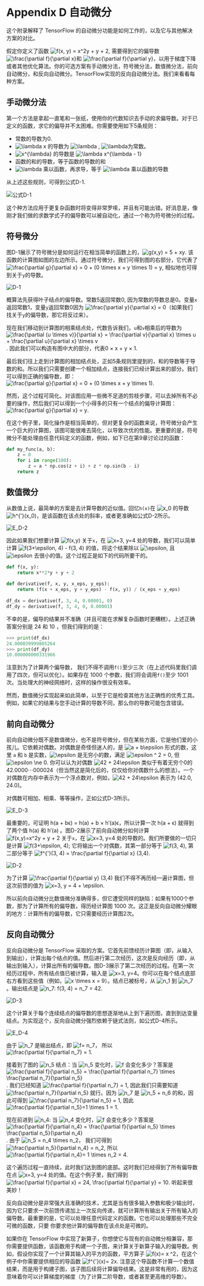 # Appendix D 自动微分

 这个附录解释了 TensorFlow 的自动微分功能是如何工作的，以及它与其他解决方案的对比。

假定你定义了函数 ![f(x, y) = x^2y + y + 2](../images/tex-162751afe7e0aa904426973dbac3654e.gif), 需要得到它的偏导数 ![\frac{\partial f}{\partial x}](../images/tex-f6e0346d1d3410b0fbe32b41b85999aa.gif)和 ![\frac{\partial f}{\partial y}](../images/tex-408378e8bc55170258126d10000c53d9.gif)，以用于梯度下降或者其他优化算法。你的可选方案有手动微分法，符号微分法，数值微分法，前向自动微分，和反向自动微分。TensorFlow实现的反向自动微分法。我们来看看每种方案。

## 手动微分法

第一个方法是拿起一直笔和一张纸，使用你的代数知识去手动的求偏导数。对于已定义的函数，求它的偏导并不太困难。你需要使用如下5条规则：

- 常数的导数为0.
- ![\lambda x](../images/tex-d08b62e799e1ff8f24464dc26a2daebe.gif) 的导数为 ![\lambda](../images/tex-c6a6eb61fd9c6c913da73b3642ca147d.gif) , ![\lambda](../images/tex-c6a6eb61fd9c6c913da73b3642ca147d.gif)为常数。
- ![x^{\lambda}](../images/tex-74bde878aa116856d62aba260e55c67a.gif) 的导数是 ![\lambda x^{\lambda - 1}](../images/tex-6c620d50445244971a9718316db37470.gif)
- 函数的和的导数，等于函数的导数的和
- ![\lambda](../images/tex-c6a6eb61fd9c6c913da73b3642ca147d.gif) 乘以函数，再求导，等于 ![\lambda](../images/tex-c6a6eb61fd9c6c913da73b3642ca147d.gif) 乘以函数的导数

从上述这些规则，可得到公式D-1.

![公式D-1](../images/Appendix/E_D-1.png)

这个种方法应用于更复杂函数时将变得非常罗嗦，并且有可能出错。好消息是，像刚才我们做的求数学式子的偏导数可以被自动化，通过一个称为符号微分的过程。

## 符号微分

图D-1展示了符号微分是如何运行在相当简单的函数上的，![g(x,y) = 5 + xy](../images/tex-595a140c599de3ceab7b72d4aaab8a41.gif). 该函数的计算图如图的左边所示。通过符号微分，我们可得到图的右部分，它代表了 ![\frac{\partial g}{\partial x} = 0 + (0 \times x + y \times 1) = y](../images/tex-9e9fa7bbdcb31a3b04a549685db18042.gif), 相似地也可得到关于`y`的导数。

![D-1](../images/Appendix/D-1.png)

概算法先获得叶子结点的偏导数。常数5返回常数0, 因为常数的导数总是0。变量`x`返回常数1，变量`y`返回常数0因为 ![\frac{\partial y}{\partial x} = 0](../images/tex-ea6d21230d9c335a071d341ceb54d780.gif)（如果我们找关于`y`的偏导数，那它将反过来）。

现在我们移动到计算图的相乘结点处，代数告诉我们，`u`和`v`相乘后的导数为 ![\frac{\partial (u \times v)}{\partial x} = \frac{\partial v}{\partial x} \times u + \frac{\partial u}{\partial x} \times v ](../images/tex-1cf5205e2548cc4e0ce9e5343ab1a377.gif). 因此我们可以构造有图中大的部分，代表0 × x + y × 1.

最后我们往上走到计算图的相加结点处，正如5条规则里提到的，和的导数等于导数的和。所以我们只需要创建一个相加结点，连接我们已经计算出来的部分。我们可以得到正确的偏导数，即：![\frac{\partial g}{\partial x} = 0 + (0 \times x + y \times 1) ](../images/tex-7e03e8e758791a8db7937cbbcc78f2b9.gif).

然而，这个过程可简化。对该图应用一些微不足道的剪枝步骤，可以去掉所有不必要的操作，然后我们可以得到一个小得多的只有一个结点的偏导计算图：![\frac{\partial g}{\partial x} = y](../images/tex-1fda7e8979ad0fdf4a2022ee529661d0.gif).

在这个例子里，简化操作是相当简单的，但对更复杂的函数来说，符号微分会产生一个巨大的计算图，该图可能很难去简化，以导致次优的性能。更重要的是，符号微分不能处理由任意代码定义的函数，例如，如下已在第9章讨论过的函数：

```python
def my_func(a, b):
	z = 0
	for i in range(100):
		z = a * np.cos(z + i) + z * np.sin(b - i)
	return z
```

## 数值微分

从数值上说，最简单的方案是去计算导数的近似值。回忆`h(x)`在 ![x_0](../images/tex-3e0d691f3a530e6c7e079636f20c111b.gif) 的导数 ![h^{'}(x_0)](../images/tex-6499b5277397390a9878a93fa4205525.gif)，是该函数在该点处的斜率，或者更准确如公式D-2所示。

![E_D-2](../images/Appendix/E_D-2.png)

因此如果我们想要计算 ![f(x,y)](../images/tex-3baf1600ae50930a155f58ae172b51bd.gif) 关于`x`，在 ![x=3, y=4](../images/tex-99e7bebb7eb398dc777eea8fa1bfe3ba.gif) 处的导数，我们可以简单计算 ![f(3+\epsilon, 4) - f(3, 4)](../images/tex-5dcd5b36cf658a9fbb13000a4cac6989.gif) 的值，将这个结果除以 ![\epsilon](../images/tex-92e4da341fe8f4cd46192f21b6ff3aa7.gif), 且 ![\epsilon](../images/tex-92e4da341fe8f4cd46192f21b6ff3aa7.gif) 去很小的值。这个过程正是如下的代码所要干的。

```python
def f(x, y):
	return x**2*y + y + 2
  
def derivative(f, x, y, x_eps, y_eps):
	return (f(x + x_eps, y + y_eps) - f(x, y)) / (x_eps + y_eps)
  
df_dx = derivative(f, 3, 4, 0.00001, 0)
df_dy = derivative(f, 3, 4, 0, 0.00001)
```

不幸的是，偏导的结果并不准确（并且可能在求解复杂函数时更糟糕）。上述正确答案分别是 24 和 10 ，但我们得到的是：

```python
>>> print(df_dx)
24.000039999805264
>>> print(df_dy)
10.000000000331966
```

注意到为了计算两个偏导数， 我们不得不调用`f()`至少三次（在上述代码里我们调用了四次，但可以优化）。如果存在 1000 个参数，我们将会调用`f()`至少 1001 次。当处理大的神经网络时，这样的操作很没有效率。

然而，数值微分实现起来如此简单，以至于它是检查其他方法正确性的优秀工具。例如，如果它的结果与您手动计算的导数不同，那么你的导数可能包含错误。

## 前向自动微分

前向自动微分既不是数值微分，也不是符号微分，但在某些方面，它是他们爱的小孩儿。它依赖对偶数。对偶数是奇怪但迷人的，是 ![a + b\epsilon](../images/tex-595b3d916d7b666f7cec8f222f665759.gif) 形式的数，这里 `a` 和 `b` 是实数，![\epsilon](../images/tex-92e4da341fe8f4cd46192f21b6ff3aa7.gif) 是无穷小的数，满足 ![\epsilon ^ 2 = 0](../images/tex-0fe16f5f8178c40813008f32155da044.gif), 但 ![\epsilon \ne 0](../images/tex-11096ba55e57b0ba1b35efb241f87569.gif). 你可以认为对偶数 ![42 + 24\epsilon](../images/tex-63b17a82b832b929bd916f01c8a4dadd.gif) 类似于有着无穷个0的42.0000⋯000024（但当然这是简化后的，仅仅给你对偶数什么的想法）。一个对偶数在内存中表示为一个浮点数对，例如，![42 + 24\epsilon](../images/tex-63b17a82b832b929bd916f01c8a4dadd.gif) 表示为 (42.0, 24.0)。

对偶数可相加、相乘、等等操作，正如公式D-3所示。

![E_D-3](../images/Appendix/E_D-3.png)

最重要的，可证明 h(a + bϵ) = h(a) + b × h′(a)ϵ，所以计算一次 h(a + ϵ) 就得到了两个值 h(a) 和  h′(a) 。图D-2展示了前向自动微分如何计算 ![f(x,y)=x^2y + y + 2](../images/tex-bf7d4f41a093293adbb04e43c7d12839.gif) 关于`x`，在 ![x=3, y=4](../images/tex-99e7bebb7eb398dc777eea8fa1bfe3ba.gif) 处的导数的。我们所要做的一切只是计算 ![f(3+\epsilon, 4)](../images/tex-da5577f9751e71377558278256ff1115.gif); 它将输出一个对偶数，其第一部分等于 ![f(3, 4)](../images/tex-744a84046c00c267c037276ee9483cff.gif), 第二部分等于 ![f^{'}(3, 4) = \frac{\partial f}{\partial x} (3,4)](../images/tex-399b8bab86aa930cdbf5c93b2e3fa818.gif).

![D-2](../images/Appendix/D-2.png)

为了计算 ![\frac{\partial f}{\partial y} (3,4)](../images/tex-3b5f49ee9fe10430f81eeef7000f1b30.gif) 我们不得不再历经一遍计算图，但这次前馈的值为 ![x=3, y = 4 + \epsilon](../images/tex-a6ef39467ae1ecfdf09a7e93357c3154.gif).

所以前向自动微分比数值微分准确得多，但它遭受同样的缺陷：如果有1000个参数，那为了计算所有的偏导数，得历经计算图 1000 次。这正是反向自动微分耀眼的地方：计算所有的偏导数，它只需要经历计算图2次。

## 反向自动微分

反向自动微分是 TensorFlow 采取的方案。它首先前馈经历计算图（即，从输入到输出），计算出每个结点的值。然后进行第二次经历，这次是反向经历（即，从输出到输入），计算出所有的偏导数。图D-3展示了第二次经历的过程。在第一次经历过程中，所有结点值已被计算，输入是 ![x=3, y=4](../images/tex-99e7bebb7eb398dc777eea8fa1bfe3ba.gif)。你可以在每个结点底部右方看到这些值（例如，![x \times x = 9](../images/tex-ddfd45b07cca3862ad001dc6551d826a.gif)）。结点已被标号，从 ![n_1](../images/tex-6c773b2b7798e5713845e475d0c4b4c7.gif) 到 ![n_7](../images/tex-97d045dcd64af5ae4cc4add328629288.gif)。输出结点是 ![n_7: f(3, 4) = n_7 = 42](../images/tex-17241d7ea090e8a7be55cacfcd5b2768.gif).

![D-3](../images/Appendix/D-3.png)

这个计算关于每个连续结点的偏导数的思想逐渐地从上到下遍历图，直到到达变量结点。为实现这个，反向自动微分强烈依赖于链式法则，如公式D-4所示。

![E_D-4](../images/Appendix/E_D-4.png)

由于 ![n_7](../images/tex-97d045dcd64af5ae4cc4add328629288.gif) 是输出结点，即 ![f= n_7](../images/tex-9233369b2eac1c4808ae768a0534fa78.gif)， 所以 ![\frac{\partial f}{\partial n_7} = 1](../images/tex-c052878d41402368d536c53f4937b012.gif).

接着到了图的 ![n_5](../images/tex-53eba210fc14ef60860265ec70fb718d.gif) 结点：当 ![n_5](../images/tex-53eba210fc14ef60860265ec70fb718d.gif) 变化时，![f](../images/tex-8fa14cdd754f91cc6554c9e71929cce7.gif) 会变化多少？答案是 ![\frac{\partial f}{\partial n_5} = \frac{\partial f}{\partial n_7} \times \frac{\partial n_7}{\partial n_5}](../images/tex-c4664533339cdf3ddbe912caf82c5bdc.gif). 我们已经知道 ![\frac{\partial f}{\partial n_7} = 1](../images/tex-c052878d41402368d536c53f4937b012.gif), 因此我们只需要知道 ![\frac{\partial n_7}{\partial n_5}](../images/tex-3d189a2e226493acc6538bcd3e9cb366.gif) 就行。因为 ![n_7](../images/tex-97d045dcd64af5ae4cc4add328629288.gif) 是 ![n_5 + n_6](../images/tex-bf018abe4e43c0b3132cba23cb971907.gif) 的和，因此可得到 ![\frac{\partial n_7}{\partial n_5} = 1](../images/tex-68f34602f87a1f0669551323e59a17ea.gif), 因此 ![\frac{\partial f}{\partial n_5}=1 \times 1 = 1](../images/tex-d0a7f1641b3fe72530efcea74fd7a4d2.gif).

现在前进到 ![n_4](../images/tex-43c5783d36b015e36edeecd60da73206.gif): 当 ![n_4](../images/tex-43c5783d36b015e36edeecd60da73206.gif) 变化时，![f](../images/tex-8fa14cdd754f91cc6554c9e71929cce7.gif) 会变化多少？答案是 ![\frac{\partial f}{\partial n_4} = \frac{\partial f}{\partial n_5} \times \frac{\partial n_5}{\partial n_4}](../images/tex-414889b175f816852566907db5edd6a5.gif).  由于 ![n_5 = n_4 \times n_2](../images/tex-c982adc41e9ee58af9aed4995717fa82.gif)， 我们可得到 ![\frac{\partial n_5}{\partial n_4} = n_2](../images/tex-421556b6c8203ded772656e90a1a570c.gif), 所以 ![\frac{\partial f}{\partial n_4}= 1 \times n_2 = 4](../images/tex-5da5d4cf0bebe9ea96d3fbb2c2fd93ca.gif). 

这个遍历过程一直持续，此时我们达到图的底部。这时我们已经得到了所有偏导数在点 ![x=3, y=4](../images/tex-99e7bebb7eb398dc777eea8fa1bfe3ba.gif) 处的值。在这个例子里，我们得到 ![\frac{\partial f}{\partial x} = 24, \frac{\partial f}{\partial y} = 10](../images/tex-e39fd6874bfece3703cdd1eb53e170b0.gif). 听起来很美妙！

反向自动微分是非常强大且准确的技术，尤其是当有很多输入参数和极少输出时，因为它只要求一次前馈传递加上一次反向传递，就可计算所有输出关于所有输入的偏导数。最重要的是，它可以处理任意代码定义的函数。它也可以处理那些不完全可微的函数，只要  你要求他计算的偏导数在该点处是可微的。 

如果你在 TensorFlow 中实现了新算子，你想使它与现有的自动微分相兼容，那你需要提供函数，该函数用于构建一个子图，来计算关于新算子输入的偏导数。例如，假设你实现了一个计算其输入的平方的函数，平方算子 ![f(x)= x ^2](../images/tex-d26940d88870bfe622e50be50381fdb9.gif)，在这个例子中你需要提供相应的导函数 ![f^{'}(x)= 2x ](../images/tex-8f515dd3c20d16c5ed6223da611b9a2f.gif). 注意这个导函数不计算一个数值结果，而是用于构建子图，该子图后续将计算偏导结果。这是非常有用的，因为这意味着你可以计算梯度的梯度（为了计算二阶导数，或者甚至更高维的导数）。
